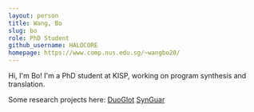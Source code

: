 ```yaml
---
layout: person
title: Wang, Bo
slug: bo
role: PhD Student
github_username: HALOCORE
homepage: https://www.comp.nus.edu.sg/~wangbo20/
---
```


Hi, I'm Bo! I'm a PhD student at KISP, working on program synthesis and translation.  

Some research projects here: [DuoGlot](https://github.com/HALOCORE/DuoGlot) [SynGuar](https://github.com/HALOCORE/SynGuar)
